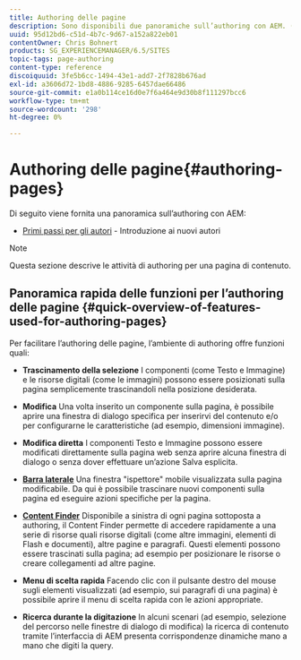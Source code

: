 ```yaml
---
title: Authoring delle pagine
description: Sono disponibili due panoramiche sull’authoring con AEM. (1) Primi passi per gli autori - un’introduzione per i nuovi autori e (2) Guida rapida all’authoring delle pagine - una guida rapida (di alto livello) alle azioni principali.
uuid: 95d12bd6-c51d-4b7c-9d67-a152a822eb01
contentOwner: Chris Bohnert
products: SG_EXPERIENCEMANAGER/6.5/SITES
topic-tags: page-authoring
content-type: reference
discoiquuid: 3fe5b6cc-1494-43e1-add7-2f7828b676ad
exl-id: a3606d72-1bd8-4886-9285-6457dae66486
source-git-commit: e1a0b114ce16d0e7f6a464e9d30b8f111297bcc6
workflow-type: tm+mt
source-wordcount: '298'
ht-degree: 0%

---
```


# Authoring delle pagine{#authoring-pages}

Di seguito viene fornita una panoramica sull’authoring con AEM:

* [Primi passi per gli autori](/help/sites-classic-ui-authoring/classic-page-author-first-steps.md) - Introduzione ai nuovi autori

>[!NOTE]
>
>Questa sezione descrive le attività di authoring per una pagina di contenuto. <!-- There are many additional features closely related to page authoring, these are covered under [Site and Page Features](/sites-classic-ui-authoring/classic-feature.md). -->

## Panoramica rapida delle funzioni per l’authoring delle pagine {#quick-overview-of-features-used-for-authoring-pages}

Per facilitare l’authoring delle pagine, l’ambiente di authoring offre funzioni quali:

* **Trascinamento della selezione**
I componenti (come Testo e Immagine) e le risorse digitali (come le immagini) possono essere posizionati sulla pagina semplicemente trascinandoli nella posizione desiderata.

* **Modifica**
Una volta inserito un componente sulla pagina, è possibile aprire una finestra di dialogo specifica per inserirvi del contenuto e/o per configurarne le caratteristiche (ad esempio, dimensioni immagine).

* **Modifica diretta**
I componenti Testo e Immagine possono essere modificati direttamente sulla pagina web senza aprire alcuna finestra di dialogo o senza dover effettuare un’azione Salva esplicita.

* **[Barra laterale](/help/sites-classic-ui-authoring/classic-page-author-env-tools.md#sidekickclassicui)**
Una finestra &quot;ispettore&quot; mobile visualizzata sulla pagina modificabile. Da qui è possibile trascinare nuovi componenti sulla pagina ed eseguire azioni specifiche per la pagina.

* **[Content Finder](/help/sites-classic-ui-authoring/classic-page-author-env-tools.md#thecontentfinderclassicui)**
Disponibile a sinistra di ogni pagina sottoposta a authoring, il Content Finder permette di accedere rapidamente a una serie di risorse quali risorse digitali (come altre immagini, elementi di Flash e documenti), altre pagine e paragrafi. Questi elementi possono essere trascinati sulla pagina; ad esempio per posizionare le risorse o creare collegamenti ad altre pagine.

* **Menu di scelta rapida**
Facendo clic con il pulsante destro del mouse sugli elementi visualizzati (ad esempio, sui paragrafi di una pagina) è possibile aprire il menu di scelta rapida con le azioni appropriate.

* **Ricerca durante la digitazione**
In alcuni scenari (ad esempio, selezione del percorso nelle finestre di dialogo di modifica) la ricerca di contenuto tramite l’interfaccia di AEM presenta corrispondenze dinamiche mano a mano che digiti la query.
